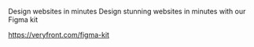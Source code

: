 Design websites in minutes
Design stunning websites in minutes with our Figma kit

https://veryfront.com/figma-kit